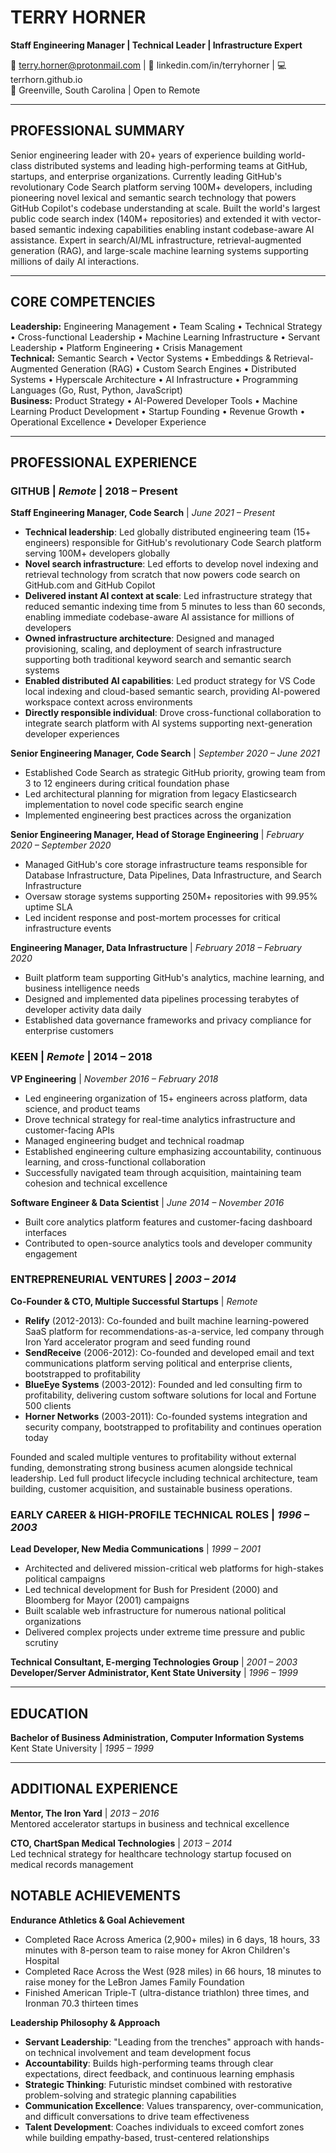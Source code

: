 # TERRY HORNER
**Staff Engineering Manager | Technical Leader | Infrastructure Expert**

📧 terry.horner@protonmail.com | 🔗 linkedin.com/in/terryhorner | 💻 terrhorn.github.io  
📍 Greenville, South Carolina | Open to Remote

---

## PROFESSIONAL SUMMARY

Senior engineering leader with 20+ years of experience building world-class distributed systems and leading high-performing teams at GitHub, startups, and enterprise organizations. Currently leading GitHub's revolutionary Code Search platform serving 100M+ developers, including pioneering novel lexical and semantic search technology that powers GitHub Copilot's codebase understanding at scale. Built the world's largest public code search index (140M+ repositories) and extended it with vector-based semantic indexing capabilities enabling instant codebase-aware AI assistance. Expert in search/AI/ML infrastructure, retrieval-augmented generation (RAG), and large-scale machine learning systems supporting millions of daily AI interactions.

---

## CORE COMPETENCIES

**Leadership:** Engineering Management • Team Scaling • Technical Strategy • Cross-functional Leadership • Machine Learning Infrastructure • Servant Leadership • Platform Engineering • Crisis Management  
**Technical:** Semantic Search • Vector Systems • Embeddings & Retrieval-Augmented Generation (RAG) • Custom Search Engines • Distributed Systems • Hyperscale Architecture • AI Infrastructure • Programming Languages (Go, Rust, Python, JavaScript)  
**Business:** Product Strategy • AI-Powered Developer Tools • Machine Learning Product Development • Startup Founding • Revenue Growth • Operational Excellence • Developer Experience

---

## PROFESSIONAL EXPERIENCE

### **GITHUB** | *Remote* | **2018 – Present**

**Staff Engineering Manager, Code Search** | *June 2021 – Present*
- **Technical leadership**: Led globally distributed engineering team (15+ engineers) responsible for GitHub's revolutionary Code Search platform serving 100M+ developers globally
- **Novel search infrastructure**: Led efforts to develop novel indexing and retrieval technology from scratch that now powers code search on GitHub.com and GitHub Copilot
- **Delivered instant AI context at scale**: Led infrastructure strategy that reduced semantic indexing time from 5 minutes to less than 60 seconds, enabling immediate codebase-aware AI assistance for millions of developers
- **Owned infrastructure architecture**: Designed and managed provisioning, scaling, and deployment of search infrastructure supporting both traditional keyword search and semantic search systems
- **Enabled distributed AI capabilities**: Led product strategy for VS Code local indexing and cloud-based semantic search, providing AI-powered workspace context across environments
- **Directly responsible individual**: Drove cross-functional collaboration to integrate search platform with AI systems supporting next-generation developer experiences

**Senior Engineering Manager, Code Search** | *September 2020 – June 2021*
- Established Code Search as strategic GitHub priority, growing team from 3 to 12 engineers during critical foundation phase
- Led architectural planning for migration from legacy Elasticsearch implementation to novel code specific search engine
- Implemented engineering best practices across the organization

**Senior Engineering Manager, Head of Storage Engineering** | *February 2020 – September 2020*
- Managed GitHub's core storage infrastructure teams responsible for Database Infrastructure, Data Pipelines, Data Infrastructure, and Search Infrastructure
- Oversaw storage systems supporting 250M+ repositories with 99.95% uptime SLA
- Led incident response and post-mortem processes for critical infrastructure events

**Engineering Manager, Data Infrastructure** | *February 2018 – February 2020*
- Built platform team supporting GitHub's analytics, machine learning, and business intelligence needs
- Designed and implemented data pipelines processing terabytes of developer activity data daily
- Established data governance frameworks and privacy compliance for enterprise customers

### **KEEN** | *Remote* | **2014 – 2018**

**VP Engineering** | *November 2016 – February 2018*
- Led engineering organization of 15+ engineers across platform, data science, and product teams
- Drove technical strategy for real-time analytics infrastructure and customer-facing APIs
- Managed engineering budget and technical roadmap
- Established engineering culture emphasizing accountability, continuous learning, and cross-functional collaboration
- Successfully navigated team through acquisition, maintaining team cohesion and technical excellence

**Software Engineer & Data Scientist** | *June 2014 – November 2016*
- Built core analytics platform features and customer-facing dashboard interfaces
- Contributed to open-source analytics tools and developer community engagement

### **ENTREPRENEURIAL VENTURES** | *2003 – 2014*

**Co-Founder & CTO, Multiple Successful Startups** | *Remote*
- **Relify** (2012-2013): Co-founded and built machine learning-powered SaaS platform for recommendations-as-a-service, led company through Iron Yard accelerator program and seed funding round
- **SendReceive** (2006-2012): Co-founded and developed email and text communications platform serving political and enterprise clients, bootstrapped to profitability
- **BlueEye Systems** (2003-2012): Founded and led consulting firm to profitability, delivering custom software solutions for local and Fortune 500 clients
- **Horner Networks** (2003-2011): Co-founded systems integration and security company, bootstrapped to profitability and continues operation today

Founded and scaled multiple ventures to profitability without external funding, demonstrating strong business acumen alongside technical leadership. Led full product lifecycle including technical architecture, team building, customer acquisition, and sustainable business operations.

### **EARLY CAREER & HIGH-PROFILE TECHNICAL ROLES** | *1996 – 2003*

**Lead Developer, New Media Communications** | *1999 – 2001*
- Architected and delivered mission-critical web platforms for high-stakes political campaigns
- Led technical development for Bush for President (2000) and Bloomberg for Mayor (2001) campaigns
- Built scalable web infrastructure for numerous national political organizations
- Delivered complex projects under extreme time pressure and public scrutiny

**Technical Consultant, E-merging Technologies Group** | *2001 – 2003*  
**Developer/Server Administrator, Kent State University** | *1996 – 1999*

---

## EDUCATION

**Bachelor of Business Administration, Computer Information Systems**  
Kent State University | *1995 – 1999*

---

## ADDITIONAL EXPERIENCE

**Mentor, The Iron Yard** | *2013 – 2016*  
Mentored accelerator startups in business and technical excellence

**CTO, ChartSpan Medical Technologies** | *2013 – 2014*  
Led technical strategy for healthcare technology startup focused on medical records management

## NOTABLE ACHIEVEMENTS

**Endurance Athletics & Goal Achievement**
- Completed Race Across America (2,900+ miles) in 6 days, 18 hours, 33 minutes with 8-person team to raise money for Akron Children's Hospital
- Completed Race Across the West (928 miles) in 66 hours, 18 minutes to raise money for the LeBron James Family Foundation
- Finished American Triple-T (ultra-distance triathlon) three times, and Ironman 70.3 thirteen times

**Leadership Philosophy & Approach**
- **Servant Leadership**: "Leading from the trenches" approach with hands-on technical involvement and team development focus
- **Accountability**: Builds high-performing teams through clear expectations, direct feedback, and continuous learning emphasis
- **Strategic Thinking**: Futuristic mindset combined with restorative problem-solving and strategic planning capabilities
- **Communication Excellence**: Values transparency, over-communication, and difficult conversations to drive team effectiveness
- **Talent Development**: Coaches individuals to exceed comfort zones while building empathy-based, trust-centered relationships
